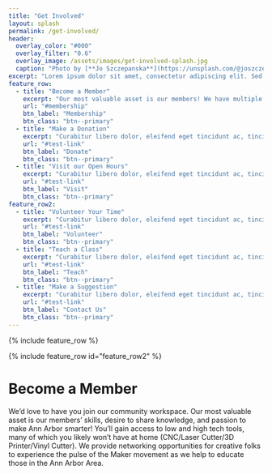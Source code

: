 ```yaml
---
title: "Get Involved"
layout: splash
permalink: /get-involved/
header:
  overlay_color: "#000"
  overlay_filter: "0.6"
  overlay_image: /assets/images/get-involved-splash.jpg
  caption: "Photo by [**Jo Szczepanska**](https://unsplash.com/@joszczepanska?utm_source=unsplash&utm_medium=referral&utm_content=creditCopyText) on [**Unsplash**](https://unsplash.com)"
excerpt: "Lorem ipsum dolor sit amet, consectetur adipiscing elit. Sed porttitor pretium maximus."
feature_row:
  - title: "Become a Member"
    excerpt: "Our most valuable asset is our members! We have multiple tiers of membership to fit your needs."
    url: "#membership"
    btn_label: "Membership"
    btn_class: "btn--primary"
  - title: "Make a Donation"
    excerpt: "Curabitur libero dolor, eleifend eget tincidunt ac, tincidunt in felis. Nunc cursus dui eget placerat eleifend."
    url: "#test-link"
    btn_label: "Donate"
    btn_class: "btn--primary"
  - title: "Visit our Open Hours"
    excerpt: "Curabitur libero dolor, eleifend eget tincidunt ac, tincidunt in felis. Nunc cursus dui eget placerat eleifend."
    url: "#test-link"
    btn_label: "Visit"
    btn_class: "btn--primary"
feature_row2:
  - title: "Volunteer Your Time"
    excerpt: "Curabitur libero dolor, eleifend eget tincidunt ac, tincidunt in felis. Nunc cursus dui eget placerat eleifend."
    url: "#test-link"
    btn_label: "Volunteer"
    btn_class: "btn--primary"
  - title: "Teach a Class"
    excerpt: "Curabitur libero dolor, eleifend eget tincidunt ac, tincidunt in felis. Nunc cursus dui eget placerat eleifend."
    url: "#test-link"
    btn_label: "Teach"
    btn_class: "btn--primary"
  - title: "Make a Suggestion"
    excerpt: "Curabitur libero dolor, eleifend eget tincidunt ac, tincidunt in felis. Nunc cursus dui eget placerat eleifend."
    url: "#test-link"
    btn_label: "Contact Us"
    btn_class: "btn--primary"
---
```


{% include feature_row %}

{% include feature_row id="feature_row2" %}

# <a id="membership"></a> Become a Member

We’d love to have you join our community workspace.  Our most valuable asset is our members’ skills, desire to share knowledge, and passion to make Ann Arbor smarter! You’ll gain access to low and high tech tools, many of which you likely won’t have at home (CNC/Laser Cutter/3D Printer/Vinyl Cutter). We provide networking opportunities for creative folks to experience the pulse of the Maker movement as we help to educate those in the Ann Arbor Area.


